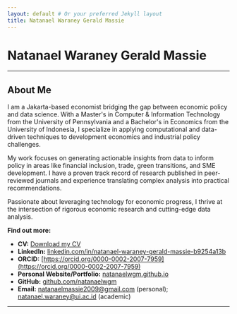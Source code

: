 ```yaml
---
layout: default # Or your preferred Jekyll layout
title: Natanael Waraney Gerald Massie
---
```


# Natanael Waraney Gerald Massie

---

## About Me

I am a Jakarta-based economist bridging the gap between economic policy and data science. With a Master's in Computer & Information Technology from the University of Pennsylvania and a Bachelor's in Economics from the University of Indonesia, I specialize in applying computational and data-driven techniques to development economics and industrial policy challenges.

My work focuses on generating actionable insights from data to inform policy in areas like financial inclusion, trade, green transitions, and SME development. I have a proven track record of research published in peer-reviewed journals and experience translating complex analysis into practical recommendations.

Passionate about leveraging technology for economic progress, I thrive at the intersection of rigorous economic research and cutting-edge data analysis.

**Find out more:**

* **CV:** [Download my CV](#) 
* **LinkedIn:** [linkedin.com/in/natanael-waraney-gerald-massie-b9254a13b](https://www.linkedin.com/in/natanael-waraney-gerald-massie-b9254a13b/)
* **ORCID:** [https://orcid.org/0000-0002-2007-7959](https://orcid.org/0000-0002-2007-7959) 
* **Personal Website/Portfolio:** [natanaelwgm.github.io](natanaelwgm.github.io) 
* **GitHub:** [github.com/natanaelwgm](https://github.com/natanaelwgm) 
* **Email:** [natanaelmassie2009@gmail.com](#) (personal); [natanael.waraney@ui.ac.id](#) (academic) 

---
